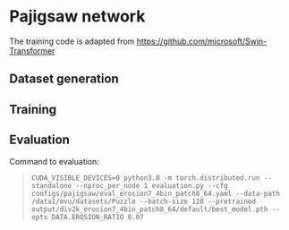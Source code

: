 # Pajigsaw network

The training code is adapted from https://github.com/microsoft/Swin-Transformer

## Dataset generation

## Training

## Evaluation
Command to evaluation:
>```CUDA_VISIBLE_DEVICES=0 python3.8 -m torch.distributed.run --standalone --nproc_per_node 1 evaluation.py --cfg configs/pajigsaw/eval_erosion7_4bin_patch8_64.yaml --data-path /data1/mvu/datasets/Puzzle --batch-size 128 --pretrained output/div2k_erosion7_4bin_patch8_64/default/best_model.pth --opts DATA.EROSION_RATIO 0.07```

